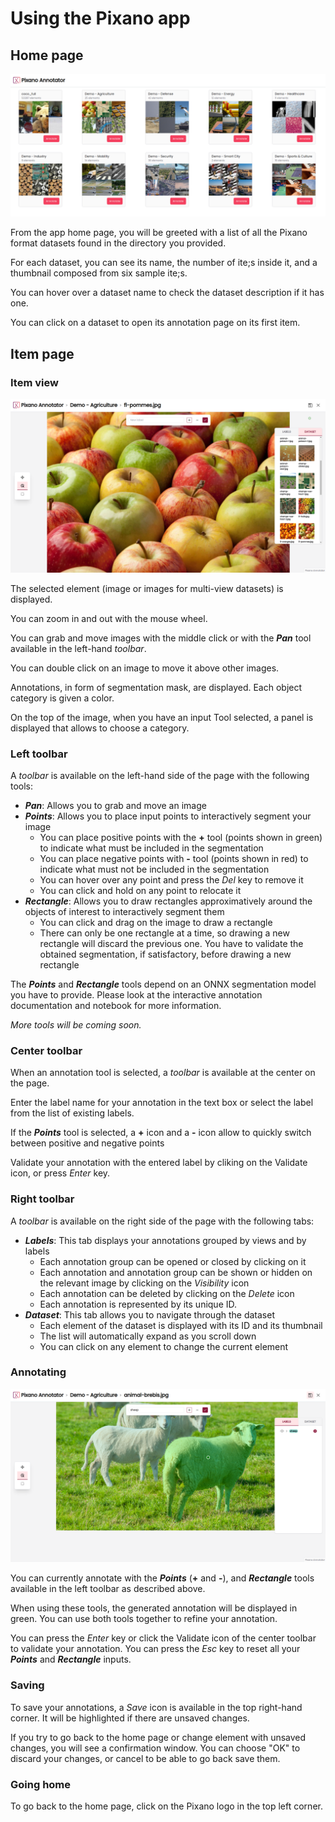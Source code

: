 [comment]: <> (TODO: Update screenshots and descriptions for new Pixano app)

# Using the Pixano app

## Home page

![Pixano App Home Page](../assets/user/app_home.png)

From the app home page, you will be greeted with a list of all the Pixano format datasets found in the directory you provided.

For each dataset, you can see its name, the number of ite;s inside it, and a thumbnail composed from six sample ite;s.

You can hover over a dataset name to check the dataset description if it has one.

You can click on a dataset to open its annotation page on its first item.

## Item page

### Item view

![Pixano App Item View](../assets/user/app_elementview.png)

The selected element (image or images for multi-view datasets) is displayed.

You can zoom in and out with the mouse wheel.

You can grab and move images with the middle click or with the **_Pan_** tool available in the left-hand _toolbar_.

You can double click on an image to move it above other images.

Annotations, in form of segmentation mask, are displayed.
Each object category is given a color.

On the top of the image, when you have an input Tool selected, a panel is displayed that allows to choose a category.

### Left toolbar

A _toolbar_ is available on the left-hand side of the page with the following tools:

- **_Pan_**: Allows you to grab and move an image
- **_Points_**: Allows you to place input points to interactively segment your image
  - You can place positive points with the **+** tool (points shown in green) to indicate what must be included in the segmentation
  - You can place negative points with **-** tool (points shown in red) to indicate what must not be included in the segmentation
  - You can hover over any point and press the _Del_ key to remove it
  - You can click and hold on any point to relocate it
- **_Rectangle_**: Allows you to draw rectangles approximatively around the objects of interest to interactively segment them
  - You can click and drag on the image to draw a rectangle
  - There can only be one rectangle at a time, so drawing a new rectangle will discard the previous one. You have to validate the obtained segmentation, if satisfactory, before drawing a new rectangle

The **_Points_** and **_Rectangle_** tools depend on an ONNX segmentation model you have to provide. Please look at the interactive annotation documentation and notebook for more information.

_More tools will be coming soon._

### Center toolbar

When an annotation tool is selected, a _toolbar_ is available at the center on the page.

Enter the label name for your annotation in the text box or select the label from the list of existing labels.

If the **_Points_** tool is selected, a **+** icon and a **-** icon allow to quickly switch between positive and negative points

Validate your annotation with the entered label by cliking on the Validate icon, or press _Enter_ key.

### Right toolbar

A _toolbar_ is available on the right side of the page with the following tabs:

- **_Labels_**: This tab displays your annotations grouped by views and by labels
  - Each annotation group can be opened or closed by clicking on it
  - Each annotation and annotation group can be shown or hidden on the relevant image by clicking on the _Visibility_ icon
  - Each annotation can be deleted by clicking on the _Delete_ icon
  - Each annotation is represented by its unique ID.
- **_Dataset_**: This tab allows you to navigate through the dataset
  - Each element of the dataset is displayed with its ID and its thumbnail
  - The list will automatically expand as you scroll down
  - You can click on any element to change the current element

### Annotating

![Pixano App Annotation](../assets/user/app_annotation.png)

You can currently annotate with the **_Points_** (**+** and **-**), and **_Rectangle_** tools available in the left toolbar as described above.

When using these tools, the generated annotation will be displayed in green. You can use both tools together to refine your annotation.

You can press the _Enter_ key or click the Validate icon of the center toolbar to validate your annotation.
You can press the _Esc_ key to reset all your **_Points_** and **_Rectangle_** inputs.

### Saving

To save your annotations, a _Save_ icon is available in the top right-hand corner. It will be highlighted if there are unsaved changes.

If you try to go back to the home page or change element with unsaved changes, you will see a confirmation window. You can choose "OK" to discard your changes, or cancel to be able to go back save them.

### Going home

To go back to the home page, click on the Pixano logo in the top left corner.
